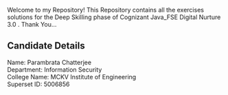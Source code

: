 Welcome to my Repository! This Repository contains all the exercises solutions for the Deep Skilling phase of Cognizant Java_FSE Digital Nurture 3.0 . Thank You...

## Candidate Details  
Name: Parambrata Chatterjee  
Department: Information Security  
College Name: MCKV Institute of Engineering  
Superset ID: 5006856  
